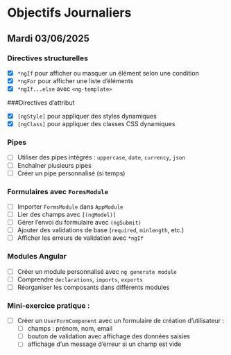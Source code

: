 # Objectifs Journaliers

## Mardi 03/06/2025

### Directives structurelles
  - [x] `*ngIf` pour afficher ou masquer un élément selon une condition
  - [x] `*ngFor` pour afficher une liste d’éléments
  - [x] `*ngIf...else` avec `<ng-template>`

###Directives d’attribut
  - [x] `[ngStyle]` pour appliquer des styles dynamiques
  - [x] `[ngClass]` pour appliquer des classes CSS dynamiques

### Pipes
  - [ ] Utiliser des pipes intégrés : `uppercase`, `date`, `currency`, `json`
  - [ ] Enchaîner plusieurs pipes
  - [ ] Créer un pipe personnalisé (si temps)

### Formulaires avec `FormsModule`
  - [ ] Importer `FormsModule` dans `AppModule`
  - [ ] Lier des champs avec `[(ngModel)]`
  - [ ] Gérer l’envoi du formulaire avec `(ngSubmit)`
  - [ ] Ajouter des validations de base (`required`, `minlength`, etc.)
  - [ ] Afficher les erreurs de validation avec `*ngIf`

### Modules Angular
  - [ ] Créer un module personnalisé avec `ng generate module`
  - [ ] Comprendre `declarations`, `imports`, `exports`
  - [ ] Réorganiser les composants dans différents modules

### Mini-exercice pratique :
  - [ ] Créer un `UserFormComponent` avec un formulaire de création d’utilisateur :
    - [ ] champs : prénom, nom, email
    - [ ] bouton de validation avec affichage des données saisies
    - [ ] affichage d’un message d’erreur si un champ est vide